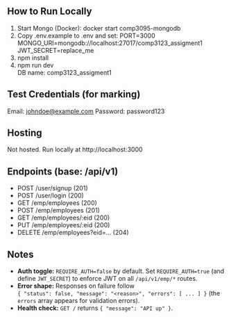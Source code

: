 ## How to Run Locally
1) Start Mongo (Docker): docker start comp3095-mongodb
2) Copy .env.example to .env and set:
   PORT=3000
   MONGO_URI=mongodb://localhost:27017/comp3123_assigment1
   JWT_SECRET=replace_me
3) npm install
4) npm run dev  
DB name: comp3123_assigment1

## Test Credentials (for marking)
Email: johndoe@example.com
Password: password123

## Hosting
Not hosted. Run locally at http://localhost:3000


## Endpoints (base: /api/v1)
- POST /user/signup (201)
- POST /user/login (200)
- GET  /emp/employees (200)
- POST /emp/employees (201)
- GET  /emp/employees/:eid (200)
- PUT  /emp/employees/:eid (200)
- DELETE /emp/employees?eid=... (204)

## Notes

- **Auth toggle:** `REQUIRE_AUTH=false` by default. Set `REQUIRE_AUTH=true` (and define `JWT_SECRET`) to enforce JWT on all `/api/v1/emp/*` routes.
- **Error shape:** Responses on failure follow  
  `{ "status": false, "message": "<reason>", "errors": [ ... ] }` (the `errors` array appears for validation errors).
- **Health check:** `GET /` returns `{ "message": "API up" }`.


